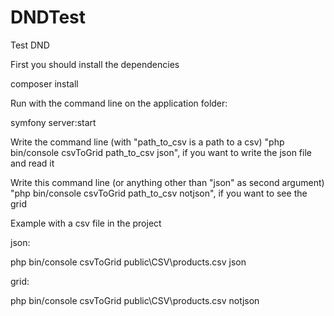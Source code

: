 # DNDTest
Test DND

First you should install the dependencies

composer install

Run with the command line on the application folder:

symfony server:start


Write the command line (with "path_to_csv is a path to a csv)
"php bin/console csvToGrid path_to_csv json",
if you want to write the json file and read it

Write this command line (or anything other than "json" as second argument)
"php bin/console csvToGrid path_to_csv notjson",
if you want to see the grid

Example with a csv file in the project

json:

php bin/console csvToGrid public\CSV\products.csv json

grid:

php bin/console csvToGrid public\CSV\products.csv notjson
